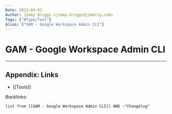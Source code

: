 ```yaml
---
Date: 2022-04-01
Author: Jimmy Briggs <jimmy.briggs@jimbrig.com>
Tags: ["#Type/Tool"]
Alias: ["GAM - Google Workspace Admin CLI"]
---
```


# GAM - Google Workspace Admin CLI

***

## Appendix: Links

- [[Tools]]

*Backlinks:*

```dataview
list from [[GAM - Google Workspace Admin CLI]] AND -"Changelog"
```